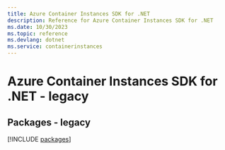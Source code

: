 ```yaml
---
title: Azure Container Instances SDK for .NET
description: Reference for Azure Container Instances SDK for .NET
ms.date: 10/30/2023
ms.topic: reference
ms.devlang: dotnet
ms.service: containerinstances
---
```

# Azure Container Instances SDK for .NET - legacy
## Packages - legacy
[!INCLUDE [packages](container-instances-index.md)]